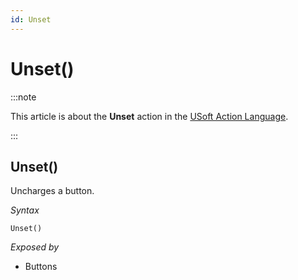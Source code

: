 ```yaml
---
id: Unset
---
```


# Unset()




:::note

This article is about the **Unset** action in the [USoft Action Language](/docs/Task_flow/Action_Language_reference/USoft_Action_Language.md).

:::

## **Unset()**

Uncharges a button.

*Syntax*

```
Unset()
```

*Exposed by*

- Buttons